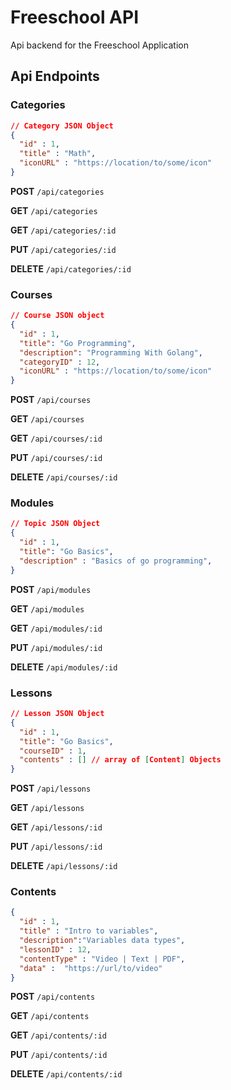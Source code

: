 # Freeschool API

Api backend for the Freeschool Application

## Api Endpoints

### Categories

``` json
// Category JSON Object
{
  "id" : 1,
  "title" : "Math",
  "iconURL" : "https://location/to/some/icon"
}

```

**POST** `/api/categories` 

**GET** `/api/categories` 

**GET** `/api/categories/:id` 

**PUT** `/api/categories/:id` 

**DELETE** `/api/categories/:id` 

### Courses

``` json
// Course JSON object
{
  "id" : 1,
  "title": "Go Programming",
  "description": "Programming With Golang",
  "categoryID" : 12,
  "iconURL" : "https://location/to/some/icon"
}
```

**POST** `/api/courses` 

**GET** `/api/courses` 

**GET** `/api/courses/:id` 

**PUT** `/api/courses/:id` 

**DELETE** `/api/courses/:id` 

### Modules

``` json
// Topic JSON Object
{
  "id" : 1,
  "title": "Go Basics",
  "description" : "Basics of go programming",
}
```

**POST** `/api/modules` 

**GET** `/api/modules` 

**GET** `/api/modules/:id` 

**PUT** `/api/modules/:id` 

**DELETE** `/api/modules/:id` 

### Lessons

``` json
// Lesson JSON Object
{
  "id" : 1,
  "title": "Go Basics",
  "courseID" : 1,
  "contents" : [] // array of [Content] Objects
}
```

**POST** `/api/lessons` 

**GET** `/api/lessons` 

**GET** `/api/lessons/:id` 

**PUT** `/api/lessons/:id` 

**DELETE** `/api/lessons/:id` 

### Contents

``` json
{
  "id" : 1,
  "title" : "Intro to variables",
  "description":"Variables data types",
  "lessonID" : 12,
  "contentType" : "Video | Text | PDF",
  "data" :  "https://url/to/video"
}
```

**POST** `/api/contents` 

**GET** `/api/contents` 

**GET** `/api/contents/:id` 

**PUT** `/api/contents/:id` 

**DELETE** `/api/contents/:id` 
